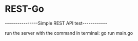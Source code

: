 # REST-Go

----------------Simple REST API test------------

run the server with the command in terminal: go run main.go
